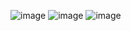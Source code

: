 ![image](https://github.com/FOXomano/Demoexam.md/assets/113091733/f7def51b-1d58-478a-b7be-30d9c55bfe1a)
![image](https://github.com/FOXomano/Demoexam.md/assets/113091733/061f7e90-9732-4da2-8b1e-9e58b4040753)
![image](https://github.com/FOXomano/Demoexam.md/assets/113091733/1fd80e65-8892-4ea4-8de1-4990ab54a985)
